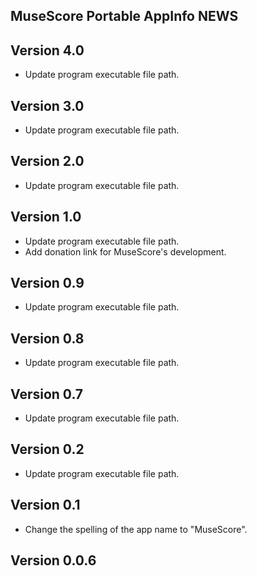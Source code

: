 ## MuseScore Portable AppInfo NEWS

## Version 4.0
- Update program executable file path.

## Version 3.0
- Update program executable file path.

## Version 2.0
- Update program executable file path.

## Version 1.0
- Update program executable file path.
- Add donation link for MuseScore's development.

## Version 0.9
- Update program executable file path.

## Version 0.8
- Update program executable file path.

## Version 0.7
- Update program executable file path.

## Version 0.2
- Update program executable file path.

## Version 0.1
- Change the spelling of the app name to "MuseScore".

## Version 0.0.6
